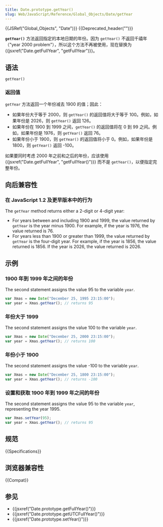 ```yaml
---
title: Date.prototype.getYear()
slug: Web/JavaScript/Reference/Global_Objects/Date/getYear
---
```

{{JSRef("Global_Objects", "Date")}} {{Deprecated_header("")}}

**`getYear()`** 方法返回指定的本地日期的年份。因为 `getYear()` 不返回千禧年（"year 2000 problem"），所以这个方法不再被使用，现在替换为 {{jsxref("Date.getFullYear", "getFullYear")}}。

## 语法

```js-nolint
getYear()
```

### 返回值

`getYear` 方法返回一个年份减去 1900 的值；因此：

- 如果年份大于等于 2000，则 `getYear()` 的返回值将大于等于 100。例如，如果年份是 2026，则 `getYear()` 返回 126。
- 如果年份在 1900 到 1999 之间，`getYear()` 的返回值将在 0 到 99 之间。例如，如果年份是 1976，则 `getYear()` 返回 76。
- 如果年份小于 1900，则 `getYear()` 的返回值将小于 0。例如，如果年份是 1800，则 `getYear()` 返回 -100。

如果要同时考虑 2000 年之前和之后的年份，应该使用 {{jsxref("Date.getFullYear", "getFullYear()")}} 而不是 `getYear()`，以便指定完整年份。

## 向后兼容性

### 在 JavaScript 1.2 及更早版本中的行为

The `getYear` method returns either a 2-digit or 4-digit year:

- For years between and including 1900 and 1999, the value returned by `getYear` is the year minus 1900. For example, if the year is 1976, the value returned is 76.
- For years less than 1900 or greater than 1999, the value returned by `getYear` is the four-digit year. For example, if the year is 1856, the value returned is 1856. If the year is 2026, the value returned is 2026.

## 示例

### 1900 年到 1999 年之间的年份

The second statement assigns the value 95 to the variable `year`.

```js
var Xmas = new Date("December 25, 1995 23:15:00");
var year = Xmas.getYear(); // returns 95
```

### 年份大于 1999

The second statement assigns the value 100 to the variable `year`.

```js
var Xmas = new Date("December 25, 2000 23:15:00");
var year = Xmas.getYear(); // returns 100
```

### 年份小于 1900

The second statement assigns the value -100 to the variable `year`.

```js
var Xmas = new Date("December 25, 1800 23:15:00");
var year = Xmas.getYear(); // returns -100
```

### 设置和获取 1900 年到 1999 年之间的年份

The second statement assigns the value 95 to the variable `year`, representing the year 1995.

```js
var Xmas.setYear(95);
var year = Xmas.getYear(); // returns 95
```

## 规范

{{Specifications}}

## 浏览器兼容性

{{Compat}}

## 参见

- {{jsxref("Date.prototype.getFullYear()")}}
- {{jsxref("Date.prototype.getUTCFullYear()")}}
- {{jsxref("Date.prototype.setYear()")}}

